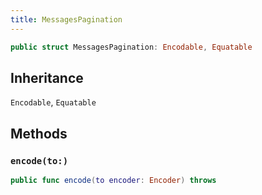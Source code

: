 ```yaml
---
title: MessagesPagination
---
```


``` swift
public struct MessagesPagination: Encodable, Equatable 
```

## Inheritance

`Encodable`, `Equatable`

## Methods

### `encode(to:)`

``` swift
public func encode(to encoder: Encoder) throws 
```

